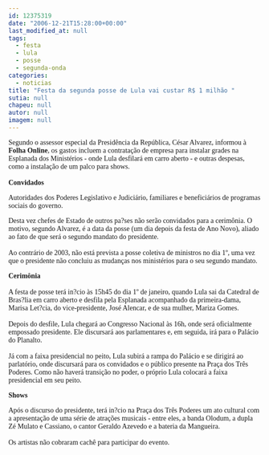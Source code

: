 ```yaml
---
id: 12375319
date: "2006-12-21T15:28:00+00:00"
last_modified_at: null
tags:
  - festa
  - lula
  - posse
  - segunda-onda
categories:
  - noticias
title: "Festa da segunda posse de Lula vai custar R$ 1 milhão "
sutia: null
chapeu: null
autor: null
imagem: null
---
```

<p><P><FONT face=Verdana>Segundo o assessor especial da Presidência da República, César Alvarez, informou à <STRONG>Folha Online</STRONG>, os gastos incluem a contratação de empresa para instalar grades na Esplanada dos Ministérios - onde Lula desfilará em carro aberto - e outras despesas, como a instalação de um palco para shows.&nbsp;<BR><BR><STRONG>Convidados</STRONG></FONT></P></p>
<p><P><FONT face=Verdana>Autoridades dos Poderes Legislativo e Judiciário, familiares e beneficiários de programas sociais do governo. </FONT></P></p>
<p><P><FONT face=Verdana>Desta vez chefes de Estado de outros pa?ses não serão convidados para a cerimônia. O motivo, segundo Alvarez, é a data da posse (um dia depois da festa de Ano Novo), aliado ao fato de que será o segundo mandato do presidente.<BR><BR>Ao contrário de 2003, não está prevista a posse coletiva de ministros no dia 1º, uma vez que o presidente não concluiu as mudanças nos ministérios para o seu segundo mandato. </FONT></P></p>
<p><P><FONT face=Verdana><B>Cerimônia</B><BR><BR>A festa de posse terá in?cio às 15h45 do dia 1º de janeiro, quando Lula sai da Catedral de Bras?lia em carro aberto e desfila pela Esplanada acompanhado da primeira-dama, Marisa Let?cia, do vice-presidente, José Alencar, e de sua mulher, Mariza Gomes.<BR><BR>Depois do desfile, Lula chegará ao Congresso Nacional às 16h, onde será oficialmente empossado presidente. Ele discursará aos parlamentares e, em seguida, irá para o Palácio do Planalto.<BR><BR>Já com a faixa presidencial no peito, Lula subirá a rampa do Palácio e se dirigirá ao parlatório, onde discursará para os convidados e o público presente na Praça dos Três Poderes. Como não haverá transição no poder, o próprio Lula colocará a faixa presidencial em seu peito. </FONT></P></p>
<p><P><FONT face=Verdana><STRONG>Shows</STRONG></FONT></P></p>
<p><P><FONT face=Verdana>Após o discurso do presidente, terá in?cio na Praça dos Três Poderes um ato cultural com a apresentação de uma série de atrações musicais - entre eles, a banda Olodum, a dupla Zé Mulato e Cassiano, o cantor Geraldo Azevedo e a bateria da Mangueira.<BR><BR>Os artistas não cobraram cachê para participar do evento.</P></FONT> </p>
